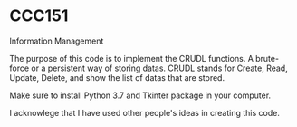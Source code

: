 # CCC151
Information Management

The purpose of this code is to implement the CRUDL functions. A brute-force or
a persistent way of storing datas. CRUDL stands for Create, Read, Update,
Delete, and show the list of datas that are stored.

Make sure to install Python 3.7 and Tkinter package in your computer.

I acknowlege that I have used other people's ideas in creating this code.
